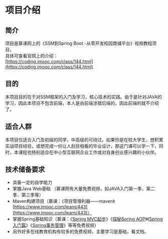 # 项目介绍


## 简介
项目是慕课网上的《SSM到Spring Boot -从零开发校园商铺平台》视频教程项目，<br />具体可查看官网上的介绍：<br />[https://coding.imooc.com/class/144.html](https://coding.imooc.com/class/144.html)


## 目的
本项目目的在于对SSM框架的入门及学习，核心技术的实践。由于是针对JAVA的学习，因此本项目不包含前端，本人是由前端涉猎后端的，因此前端的就不介绍了。


## 适合人群
本项目仅适合入门及初级的同学，中高级的可绕过。如果你是在校大学生，想积累实战项目经验，或想完成一份让人刮目相看的毕业设计，那这门课可以学一下，同时，本课程也特别适合在中小型互联网企业工作或对自身创业感兴趣的小伙伴。


## 技术储备要求
* 具备一定的自学能力
* 掌握Java Web基础 （慕课网有大量免费视频，如JAVA入门第一季、第二季、第三季等）
* Maven构建项目（慕课：《项目管理利器——maven》[https://www.imooc.com/learn/443](https://www.imooc.com/learn/443)）
* 掌握Spring基础知识（慕课：《[Spring MVC起步](https://www.imooc.com/view/47)》《[探秘Spring AOP](https://www.imooc.com/view/869)》《[Spring入门篇](https://www.imooc.com/view/196)》《[Spring事务管理](https://www.imooc.com/view/478)》等等免费视频）
* 另外好多在线教育机构有较多的免费视频，主要学习是基础，看文档。

